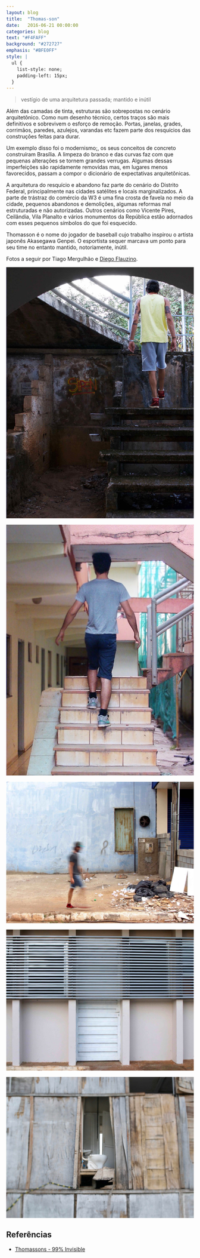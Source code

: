 ```yaml
---
layout: blog
title:  "Thomas-son"
date:   2016-06-21 00:00:00
categories: blog
text: "#F4FAFF"
background: "#272727"
emphasis: "#BFE0FF"
style: |
  ul {
    list-style: none;
    padding-left: 15px;
  }
---
```


> vestígio de uma arquitetura passada; mantido e inútil

Além das camadas de tinta, estruturas são sobrepostas no cenário arquitetônico.
Como num desenho técnico, certos traços são mais definitivos e sobrevivem o esforço de remoção.
Portas, janelas, grades, corrimãos, paredes, azulejos, varandas etc fazem parte dos resquícios das construções feitas para durar.

Um exemplo disso foi o modernismo;, os seus conceitos de concreto construíram Brasília.
A limpeza do branco e das curvas faz com que pequenas alterações se tornem grandes verrugas.
Algumas dessas imperfeições são rapidamente removidas mas, em lugares menos favorecidos, passam a compor o dicionário de expectativas arquitetônicas.

A arquitetura do resquício e abandono faz parte do cenário do Distrito Federal, principalmente nas cidades satélites e locais marginalizados.
A parte de trástraz do comércio da W3 é uma fina crosta de favela no meio da cidade, pequenos abandonos e demolições, algumas reformas mal estruturadas e não autorizadas.
Outros cenários como Vicente Pires, Ceilândia, Vila Planalto e vários monumentos da República estão adornados com esses pequenos símbolos do que foi esquecido.

Thomasson é o nome do jogador de baseball cujo trabalho inspirou o artista japonês Akasegawa Genpei.
O esportista sequer marcava um ponto para seu time no entanto mantido, notoriamente, inútil.

Fotos a seguir por Tiago Mergulhão e [Diego Flauzino](http://flauzino.com).

![Year Walk](/assets/thomasson-escada-1.jpg)

![Year Walk](/assets/thomasson-escada-2.jpg)

![Year Walk](/assets/thomasson-porta-1.jpg)

![Year Walk](/assets/thomasson-porta-2.jpg)

![Year Walk](/assets/thomasson-sanitario.jpg)

## Referências

- [Thomassons - 99% Invisible](http://99percentinvisible.org/episode/thomassons/)
